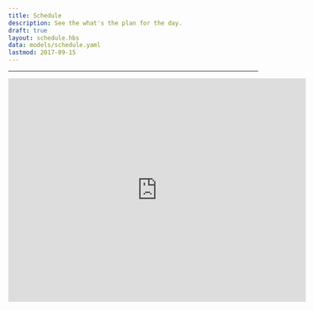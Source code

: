 ```yaml
---
title: Schedule
description: See the what's the plan for the day.
draft: true
layout: schedule.hbs
data: models/schedule.yaml
lastmod: 2017-09-15
---
```


<hr>

<iframe src="https://www.google.com/maps/embed?pb=!1m28!1m12!1m3!1d2482.587331829853!2d-0.1162050843424318!3d51.520786479637266!2m3!1f0!2f0!3f0!3m2!1i1024!2i768!4f13.1!4m13!3e2!4m5!1s0x48761b35e4f2a9cf%3A0x5e3d11c0198df26e!2sConway+Hall%2C+Red+Lion+Square%2C+London%2C+United+Kingdom!3m2!1d51.5196682!2d-0.1183506!4m5!1s0x48761b4e7a89fa11%3A0xec0d12a88a0906c9!2sThe+Craft+Beer+Co.%2C+82+Leather+Ln%2C+Clerkenwell%2C+London+EC1N+7TR%2C+UK!3m2!1d51.521279199999995!2d-0.1096822!5e0!3m2!1sen!2sus!4v1505242227233" width="600" height="450" frameborder="0" style="border:0" allowfullscreen></iframe>
